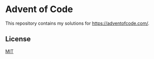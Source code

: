 # Advent of Code

This repository contains my solutions for https://adventofcode.com/.

## License

[MIT](./LICENSE)
